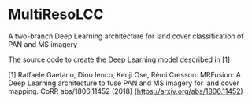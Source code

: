 # MultiResoLCC
A two-branch Deep Learning architecture for land cover classification of PAN and MS imagery

The source code to create the Deep Learning model described in [1]

[1] Raffaele Gaetano, Dino Ienco, Kenji Ose, Rémi Cresson: MRFusion: A Deep Learning architecture to fuse PAN and MS imagery for land cover mapping. CoRR abs/1806.11452 (2018) (https://arxiv.org/abs/1806.11452)
